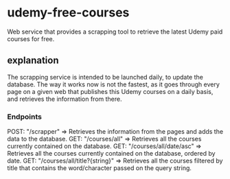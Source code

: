 # udemy-free-courses
Web service that provides a scrapping tool to retrieve the latest Udemy paid courses for free. 

## explanation
The scrapping service is intended to be launched daily, to update the database. The way it works now is not the fastest, as it goes through every page on a given web that publishes this Udemy courses on a daily basis, and retrieves the information from there.

### Endpoints
POST: "/scrapper" => Retrieves the information from the pages and adds the data to the database.
GET: "/courses/all" => Retrieves all the courses currently contained on the database.
GET: "/courses/all/date/asc" => Retrieves all the courses currently contained on the database, ordered by date.
GET: "/courses/all/title?{string}" => Retrieves all the courses filtered by title that contains the word/character passed on the query string.
